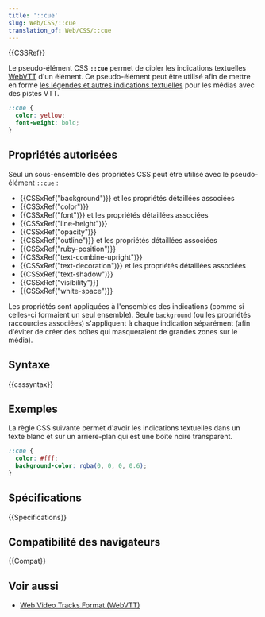 ```yaml
---
title: '::cue'
slug: Web/CSS/::cue
translation_of: Web/CSS/::cue
---
```


{{CSSRef}}

Le pseudo-élément CSS **`::cue`** permet de cibler les indications textuelles [WebVTT](/fr/docs/Web/API/WebVTT_API) d'un élément. Ce pseudo-élément peut être utilisé afin de mettre en forme [les légendes et autres indications textuelles](/fr/docs/Web/API/WebVTT_API#Styling_WebTT_cues) pour les médias avec des pistes VTT.

```css
::cue {
  color: yellow;
  font-weight: bold;
}
```

## Propriétés autorisées

Seul un sous-ensemble des propriétés CSS peut être utilisé avec le pseudo-élément `::cue` :

- {{CSSxRef("background")}} et les propriétés détaillées associées
- {{CSSxRef("color")}}
- {{CSSxRef("font")}} et les propriétés détaillées associées
- {{CSSxRef("line-height")}}
- {{CSSxRef("opacity")}}
- {{CSSxRef("outline")}} et les propriétés détaillées associées
- {{CSSxRef("ruby-position")}}
- {{CSSxRef("text-combine-upright")}}
- {{CSSxRef("text-decoration")}} et les propriétés détaillées associées
- {{CSSxRef("text-shadow")}}
- {{CSSxRef("visibility")}}
- {{CSSxRef("white-space")}}

Les propriétés sont appliquées à l'ensembles des indications (comme si celles-ci formaient un seul ensemble). Seule `background` (ou les propriétés raccourcies associées) s'appliquent à chaque indication séparément (afin d'éviter de créer des boîtes qui masqueraient de grandes zones sur le média).

## Syntaxe

{{csssyntax}}

## Exemples

La règle CSS suivante permet d'avoir les indications textuelles dans un texte blanc et sur un arrière-plan qui est une boîte noire transparent.

```css
::cue {
  color: #fff;
  background-color: rgba(0, 0, 0, 0.6);
}
```

## Spécifications

{{Specifications}}

## Compatibilité des navigateurs

{{Compat}}

## Voir aussi

- [Web Video Tracks Format (WebVTT)](/fr/docs/Web/API/WebVTT_API)
